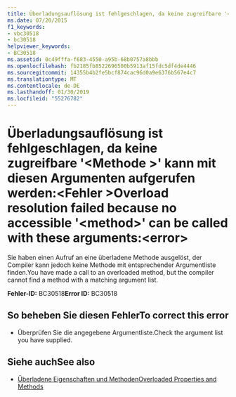 ```yaml
---
title: Überladungsauflösung ist fehlgeschlagen, da keine zugreifbare '<method>' kann mit diesen Argumenten aufgerufen werden:<error>
ms.date: 07/20/2015
f1_keywords:
- vbc30518
- bc30518
helpviewer_keywords:
- BC30518
ms.assetid: 0c49fffa-f683-4550-a95b-68b0757a8bbb
ms.openlocfilehash: fb2185fb8522696500b5913af15fdc5df4de4446
ms.sourcegitcommit: 14355b4b2fe5bcf874cac96d0a9e6376b567e4c7
ms.translationtype: MT
ms.contentlocale: de-DE
ms.lasthandoff: 01/30/2019
ms.locfileid: "55276782"
---
```

# <a name="overload-resolution-failed-because-no-accessible-method-can-be-called-with-these-argumentserror"></a><span data-ttu-id="a9b58-102">Überladungsauflösung ist fehlgeschlagen, da keine zugreifbare '\<Methode >' kann mit diesen Argumenten aufgerufen werden:\<Fehler ></span><span class="sxs-lookup"><span data-stu-id="a9b58-102">Overload resolution failed because no accessible '\<method>' can be called with these arguments:\<error></span></span>
<span data-ttu-id="a9b58-103">Sie haben einen Aufruf an eine überladene Methode ausgelöst, der Compiler kann jedoch keine Methode mit entsprechender Argumentliste finden.</span><span class="sxs-lookup"><span data-stu-id="a9b58-103">You have made a call to an overloaded method, but the compiler cannot find a method with a matching argument list.</span></span>  
  
 <span data-ttu-id="a9b58-104">**Fehler-ID:** BC30518</span><span class="sxs-lookup"><span data-stu-id="a9b58-104">**Error ID:** BC30518</span></span>  
  
## <a name="to-correct-this-error"></a><span data-ttu-id="a9b58-105">So beheben Sie diesen Fehler</span><span class="sxs-lookup"><span data-stu-id="a9b58-105">To correct this error</span></span>  
  
-   <span data-ttu-id="a9b58-106">Überprüfen Sie die angegebene Argumentliste.</span><span class="sxs-lookup"><span data-stu-id="a9b58-106">Check the argument list you have supplied.</span></span>  
  
## <a name="see-also"></a><span data-ttu-id="a9b58-107">Siehe auch</span><span class="sxs-lookup"><span data-stu-id="a9b58-107">See also</span></span>
- [<span data-ttu-id="a9b58-108">Überladene Eigenschaften und Methoden</span><span class="sxs-lookup"><span data-stu-id="a9b58-108">Overloaded Properties and Methods</span></span>](../../visual-basic/programming-guide/language-features/objects-and-classes/overloaded-properties-and-methods.md)
